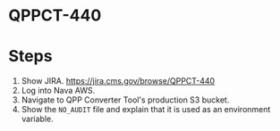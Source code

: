 # QPPCT-440

# Steps
1. Show JIRA.  https://jira.cms.gov/browse/QPPCT-440
1. Log into Nava AWS.
1. Navigate to QPP Converter Tool's production S3 bucket.
1. Show the `NO_AUDIT` file and explain that it is used as an environment variable.
